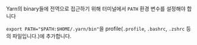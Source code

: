 Yarn의 binary들에 전역으로 접근하기 위해 터미널에서 `PATH` 환경 변수를 설정해야 합니다

`export PATH="$PATH:$HOME/.yarn/bin"`을 profile(`.profile`, `.bashrc`, `.zshrc` 등의 파일입니다.)에 추가합니다.
